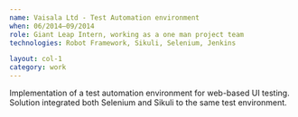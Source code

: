 ```yaml
---
name: Vaisala Ltd - Test Automation environment
when: 06/2014–09/2014
role: Giant Leap Intern, working as a one man project team
technologies: ​Robot Framework, Sikuli, Selenium, Jenkins

layout: col-1
category: work
---
```


Implementation of a test automation environment for web­-based UI testing. Solution integrated both Selenium and Sikuli to the same test environment.